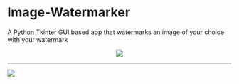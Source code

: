 # Image-Watermarker
A Python Tkinter GUI based app that watermarks an image of your choice with your watermark
<p align='center'><img src="https://github.com/brendanfernandes-projects/Image-Watermarker/assets/128330177/a3071030-89ba-4929-9749-7adb59f3e876">
  <hr>
<img src='https://github.com/brendanfernandes-projects/Image-Watermarker/assets/128330177/8fd51a02-94b2-49a9-a022-ab22efed2340'>

</p>

